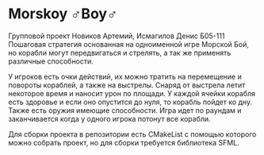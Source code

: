 # Morskoy ♂Boy♂
Групповой проект Новиков Артемий, Исмагилов Денис Б05-111
Пошаговая стратегия основанная на одноименной игре Морской Бой, но корабли могут передвигаться и стрелять, а 
так же применять различные способности.

У игроков есть очки действий, их можно тратить на перемещение и повороты кораблей,
а также на выстрелы. Снаряд от выстрела летит некоторое время и наносит урон по площади.
У каждой ячейки корабля есть здоровье и если оно опустится до нуля, то корабль пойдет ко дну.
Также есть оружия имеющие способности. Игра идет по раундам и заканчивается когда 
у одного игрока потонут все корабли.

Для сборки проекта в репозитории есть CMakeList с помощью которого можно собрать проект, но 
для сборки требуется библиотека SFML.
